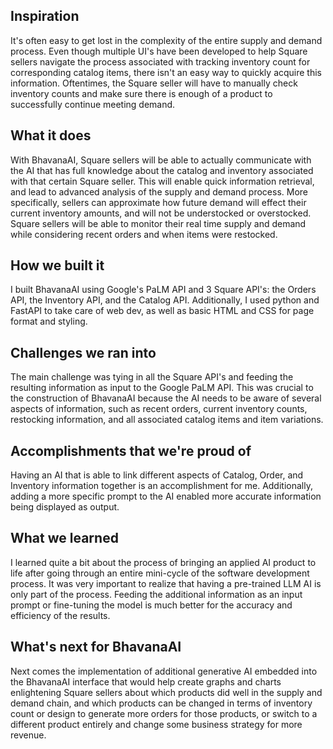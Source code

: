 ## Inspiration
It's often easy to get lost in the complexity of the entire supply and demand process. Even though multiple UI's have been developed to help Square sellers navigate the process associated with tracking inventory count for corresponding catalog items, there isn't an easy way to quickly acquire this information. Oftentimes, the Square seller will have to manually check inventory counts and make sure there is enough of a product to successfully continue meeting demand.

## What it does
With BhavanaAI, Square sellers will be able to actually communicate with the AI that has full knowledge about the catalog and inventory associated with that certain Square seller. This will enable quick information retrieval, and lead to advanced analysis of the supply and demand process. More specifically, sellers can approximate how future demand will effect their current inventory amounts, and will not be understocked or overstocked. Square sellers will be able to monitor their real time supply and demand while considering recent orders and when items were restocked.

## How we built it
I built BhavanaAI using Google's PaLM API and 3 Square API's: the Orders API, the Inventory API, and the Catalog API. Additionally, I used python and FastAPI to take care of web dev, as well as basic HTML and CSS for page format and styling.

## Challenges we ran into
The main challenge was tying in all the Square API's and feeding the resulting information as input to the Google PaLM API. This was crucial to the construction of BhavanaAI because the AI needs to be aware of several aspects of information, such as recent orders, current inventory counts, restocking information, and all associated catalog items and item variations.

## Accomplishments that we're proud of
Having an AI that is able to link different aspects of Catalog, Order, and Inventory information together is an accomplishment for me. Additionally, adding a more specific prompt to the AI enabled more accurate information being displayed as output.

## What we learned
I learned quite a bit about the process of bringing an applied AI product to life after going through an entire mini-cycle of the software development process. It was very important to realize that having a pre-trained LLM AI is only part of the process. Feeding the additional information as an input prompt or fine-tuning the model is much better for the accuracy and efficiency of the results.

## What's next for BhavanaAI
Next comes the implementation of additional generative AI embedded into the BhavanaAI interface that would help create graphs and charts enlightening Square sellers about which products did well in the supply and demand chain, and which products can be changed in terms of inventory count or design to generate more orders for those products, or switch to a different product entirely and change some business strategy for more revenue.
